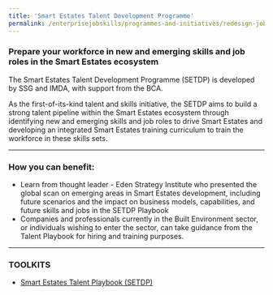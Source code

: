 ```yaml
---
title: 'Smart Estates Talent Development Programme'
permalink: /enterprisejobskills/programmes-and-initiatives/redesign-jobs/smart-estates-talent-development-programme/
---
```


### Prepare your workforce in new and emerging skills and job roles in the Smart Estates ecosystem

The Smart Estates Talent Development Programme (SETDP) is developed by SSG and IMDA, with support from the BCA.

As the first-of-its-kind talent and skills initiative, the SETDP aims to build a strong talent pipeline within the Smart Estates ecosystem through identifying new and emerging skills and job roles to drive Smart Estates and developing an integrated Smart Estates training curriculum to train the workforce in these skills sets.

---

### How you can benefit:

<ul><li> Learn from thought leader - Eden Strategy Institute who presented the global scan on emerging areas in Smart Estates development, including future scenarios and the impact on business models, capabilities, and future skills and jobs in the SETDP Playbook</li><li>Companies and professionals currently in the Built Environment sector, or individuals wishing to enter the sector, can take guidance from the Talent Playbook for hiring and training purposes.</li></ul>

---

### TOOLKITS

<ul><li> <a href="https://go.gov.sg/tk-smartestate" target="_blank" rel="noopener">Smart Estates Talent Playbook (SETDP)</a></li></ul>

